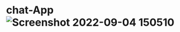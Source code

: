 # chat-App![Screenshot 2022-09-04 150510](https://user-images.githubusercontent.com/111062573/188307119-7ced9bf6-0216-4d7c-8d07-74a9abb07166.png)
